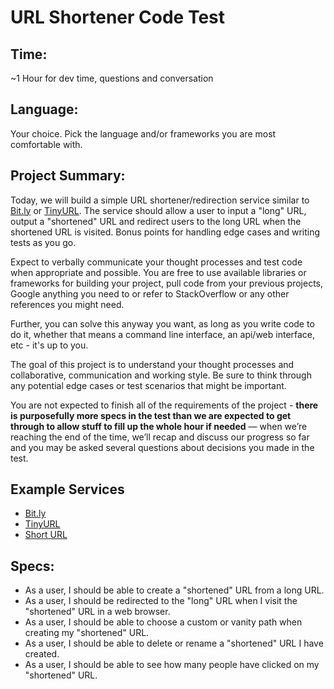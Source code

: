 # URL Shortener Code Test
## Time: 
~1 Hour for dev time, questions and conversation

## Language: 
Your choice. Pick the language and/or frameworks you are most comfortable with.

## Project Summary: 
Today, we will build a simple URL shortener/redirection service similar to [Bit.ly](https://bitly.com/) or [TinyURL](https://tinyurl.com/). The service should allow a user to input a "long" URL, output a "shortened" URL and redirect users to the long URL when the shortened URL is visited. Bonus points for handling edge cases and writing tests as you go. 

Expect to verbally communicate your thought processes and test code when appropriate and possible. You are free to use available libraries or frameworks for building your project, pull code from your previous projects, Google anything you need to or refer to StackOverflow or any other references you might need.

Further, you can solve this anyway you want, as long as you write code to do it, whether that means a command line interface, an api/web interface, etc - it's up to you.

The goal of this project is to understand your thought processes and collaborative, communication and working style. Be sure to think through any potential edge cases or test scenarios that might be important.

You are not expected to finish all of the requirements of the project - **there is purposefully more specs in the test than we are expected to get through to allow stuff to fill up the whole hour if needed** — when we’re reaching the end of the time, we’ll recap and discuss our progress so far and you may be asked several questions about decisions you made in the test. 


## Example Services 

* [Bit.ly](https://bitly.com/)
* [TinyURL](https://tinyurl.com/)
* [Short URL](https://www.shorturl.at/)

## Specs:

- As a user, I should be able to create a "shortened" URL from a long URL.
- As a user, I should be redirected to the "long" URL when I visit the "shortened" URL in a web browser.
- As a user, I should be able to choose a custom or vanity path when creating my "shortened" URL. 
- As a user, I should be able to delete or rename a "shortened" URL I have created.
- As a user, I should be able to see how many people have clicked on my "shortened" URL.
